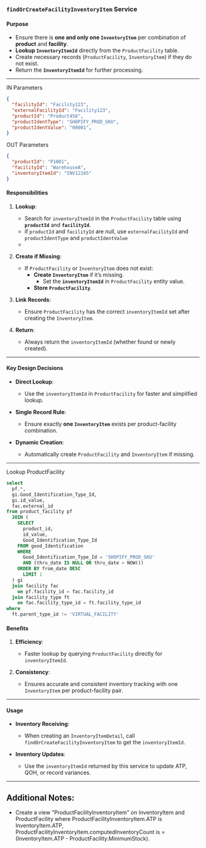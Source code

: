 ### **`findOrCreateFacilityInventoryItem` Service**

#### **Purpose**

- Ensure there is **one and only one `InventoryItem`** per combination of **product** and **facility**.
- **Lookup `InventoryItemId`** directly from the `ProductFacility` table.
- Create necessary records (`ProductFacility`, `InventoryItem`) if they do not exist.
- Return the **`InventoryItemId`** for further processing.

---
IN Parameters 
```json
{
  "facilityId": "Facility123",
  "externalFacilityId": "Facility123",
  "productId": "Product456",
  "productIdentType": "SHOPIFY_PROD_SKU",
  "productIdentValue": "00001",
}
```

OUT Parameters

```json
{
  "productId": "P1001",
  "facilityId": "WarehouseA",
  "inventoryItemId": "INV12345"
}
 ```


#### **Responsibilities**

1. **Lookup**:
    - Search for `inventoryItemId` in the `ProductFacility` table using **`productId`** and **`facilityId`**.
    - if `productId` and `facilityId` are null, use `externalFacilityId` and `productIdentType` and `productIdentValue`
    - 
2. **Create if Missing**:
    - If `ProductFacility` or `InventoryItem` does not exist:
        - **Create `InventoryItem`** if it’s missing.
          - Set the **`inventoryItemId`** in `ProductFacility` entity value.
        - **Store `ProductFacility`**.

3. **Link Records**:
    - Ensure `ProductFacility` has the correct `inventoryItemId` set after creating the `InventoryItem`.

4. **Return**:
    - Always return the `inventoryItemId` (whether found or newly created).

---


#### **Key Design Decisions**

- **Direct Lookup**:
    - Use the `inventoryItemId` in `ProductFacility` for faster and simplified lookup.

- **Single Record Rule**:
    - Ensure exactly **one `InventoryItem`** exists per product-facility combination.

- **Dynamic Creation**:
    - Automatically create `ProductFacility` and `InventoryItem` if missing.

---

Lookup ProductFacility 

```sql
select 
  pf.*,
  gi.Good_Identification_Type_Id,
  gi.id_value,
  fac.external_id
from product_facility pf
  JOIN (
    SELECT 
      product_id,
      id_value,
      Good_Identification_Type_Id
    FROM good_Identification
    WHERE 
      Good_Identification_Type_Id = 'SHOPIFY_PROD_SKU'
      AND (thru_date IS NULL OR thru_date > NOW())
    ORDER BY from_date DESC
      LIMIT 1
  ) gi 
  join facility fac 
    on pf.facility_id = fac.facility_id
  join facility_type ft 
    on fac.facility_type_id = ft.facility_type_id
where 
  ft.parent_type_id != 'VIRTUAL_FACILITY'
```



#### **Benefits**

1. **Efficiency**:
    - Faster lookup by querying `ProductFacility` directly for `inventoryItemId`.

2. **Consistency**:
    - Ensures accurate and consistent inventory tracking with one `InventoryItem` per product-facility pair.

---

#### **Usage**

- **Inventory Receiving**:
    - When creating an `InventoryItemDetail`, call `findOrCreateFacilityInventoryItem` to get the `inventoryItemId`.

- **Inventory Updates**:
    - Use the `inventoryItemId` returned by this service to update ATP, QOH, or record variances.

---


## Additional Notes:
* Create a view  "ProductFacilityInventoryItem" on InventoryItem and ProductFacility where ProductFacilityInventoryItem.ATP is InventoryItem.ATP, ProductFacilityInventoryItem.computedInventoryCount is =  (InventoryItem.ATP - ProductFacility.MinimumStock).
